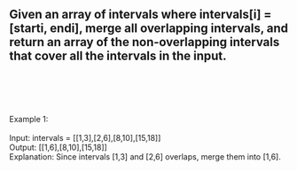 ## Given an array of intervals where intervals[i] = [starti, endi], merge all overlapping intervals, and return an array of the non-overlapping intervals that cover all the intervals in the input. <br> <br> <br> <br> 
Example 1: <br> <br> 
Input: intervals = [[1,3],[2,6],[8,10],[15,18]] <br> 
Output: [[1,6],[8,10],[15,18]] <br> 
Explanation: Since intervals [1,3] and [2,6] overlaps, merge them into [1,6]. <br> 

